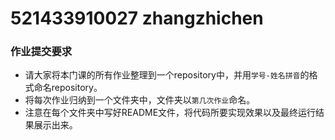 # 521433910027 zhangzhichen
### 作业提交要求
- 请大家将本门课的所有作业整理到一个repository中，并用`学号-姓名拼音`的格式命名repository。
- 将每次作业归纳到一个文件夹中，文件夹以`第几次作业`命名。
- 注意在每个文件夹中写好README文件，将代码所要实现效果以及最终运行结果展示出来。
